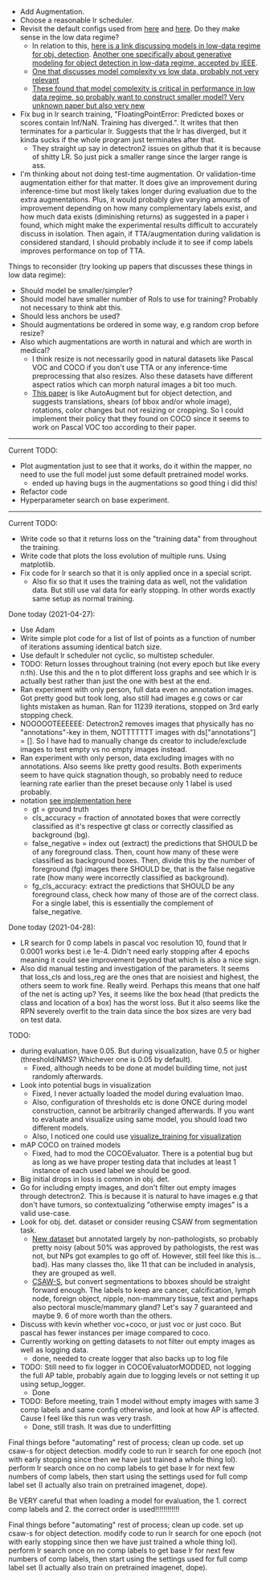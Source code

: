 * Add Augmentation.
* Choose a reasonable lr scheduler. 
* Revisit the default configs used from [here](https://github.com/facebookresearch/detectron2/blob/master/configs/Base-RCNN-FPN.yaml) and [here](https://detectron2.readthedocs.io/en/latest/modules/config.html#config-references). Do they make sense in the low data regime?  
  * In relation to this, [here is a link discussing models in low-data regime for obj. detection](https://tenfifty.io/object-detection-in-the-low-data-regime/). [Another one specifically about generative modeling for object detection in low-data regime, accepted by IEEE](https://arxiv.org/abs/1910.07169).
  * [One that discusses model complexity vs low data, probably not very relevant](https://www.cs.cmu.edu/~deva/papers/moredata.pdf)
  * [These found that model complexity is critical in performance in low data regime, so probably want to construct smaller model? Very unknown paper but also very new](https://arxiv.org/pdf/2003.12843.pdf)
* Fix bug in lr search training, "FloatingPointError: Predicted boxes or scores contain Inf/NaN. Training has diverged.". It writes that then terminates for a particular lr. Suggests that the lr has diverged, but it kinda sucks if the whole program just terminates after that.
  * They straight up say in detectron2 issues on github that it is because of shitty LR. So just pick a smaller range since the larger range is ass.
* I'm thinking about not doing test-time augmentation. Or validation-time augmentation either for that matter. It does give an improvement during inference-time but most likely takes longer during evaluation due to the extra augmentations. Plus, it would probably give varying amounts of improvement depending on how many complementary labels exist, and how much data exists (diminishing returns) as suggested in a paper i found, which might make the experimental results difficult to accurately discuss in isolation. Then again, if TTA/augmentation during validation is considered standard, I should probably include it to see if comp labels improves performance on top of TTA. 

Things to reconsider (try looking up papers that discusses these things in low data regime):
* Should model be smaller/simpler?
* Should model have smaller number of RoIs to use for training? Probably not necessary to think abt this.
* Should less anchors be used?
* Should augmentations be ordered in some way, e.g random crop before resize? 
* Also which augmentations are worth in natural and which are worth in medical?
  * I think resize is not necessarily good in natural datasets like Pascal VOC and COCO if you don't use TTA or any inference-time preprocessing that also resizes. Also these datasets have different aspect ratios which can morph natural images a bit too much.
  * [This paper](https://arxiv.org/abs/1906.11172) is like AutoAugment but for object detection, and suggests translations, shears (of bbox and/or whole image), rotations, color changes but not resizing or cropping. So I could implement their policy that they found on COCO since it seems to work on Pascal VOC too according to their paper.
---------------------------

Current TODO: 
* Plot augmentation just to see that it works, do it within the mapper, no need to use the full model just some default pretrained model works.
  * ended up having bugs in the augmentations so good thing i did this!
* Refactor code
* Hyperparameter search on base experiment.

---------------------------
Current TODO:
* Write code so that it returns loss on the "training data" from throughout the training. 
* Write code that plots the loss evolution of multiple runs. Using matplotlib.
* Fix code for lr search so that it is only applied once in a special script.
  * Also fix so that it uses the training data as well, not the validation data. But still use val data for early stopping. In other words exactly same setup as normal training.

Done today (2021-04-27):
* Use Adam
* Write simple plot code for a list of list of points as a function of number of iterations assuming identical batch size.
* Use default lr scheduler not cyclic, so multistep scheduler.
* TODO: Return losses throughout training (not every epoch but like every n:th). Use this and the n to plot different loss graphs and see which lr is actually best rather than just the one with best at the end.
* Ran experiment with only person, full data even no annotation images. Got pretty good but took long, also still had images e.g cows or car lights mistaken as human. Ran for 11239 iterations, stopped on 3rd early stopping check.
* NOOOOOTEEEEEE: Detectron2 removes images that physically has no "annotations"-key in them, NOTTTTTTT images with ds\["annotations"\] = []. So I have had to manually change ds creator to include/exclude images to test empty vs no empty images instead. 
* Ran experiment with only person, data excluding images with no annotations. Also seems like pretty good results. Both experiments seem to have quick stagnation though, so probably need to reduce learning rate earlier than the preset because only 1 label is used probably.
* notation [see implementation here](https://github.com/facebookresearch/detectron2/blob/master/detectron2/modeling/roi_heads/fast_rcnn.py)
  * gt = ground truth
  * cls_accuracy = fraction of annotated boxes that were correctly classified as it's respective gt class or correctly classified as background (bg).
  * false_negative = index out (extract) the predictions that SHOULD be of any foreground class. Then, count how many of these were classified as background boxes. Then, divide this by the number of foreground (fg) images there SHOULD be, that is the false negative rate (how many were incorrectly classified as background).
  * fg_cls_accuracy: extract the predictions that SHOULD be any foreground class, check how many of those are of the correct class. For a single label, this is essentially the complement of false_negative.

Done today (2021-04-28):
* LR search for 0 comp labels in pascal voc resolution 10, found that lr 0.0001 works best i.e 1e-4. Didn't need early stopping after 4 epochs meaning it could see improvement beyond that which is also a nice sign.
* Also did manual testing and investigation of the parameters. It seems that loss_cls and loss_reg are the ones that are noisiest and highest, the others seem to work fine. Really weird. Perhaps this means that one half of the net is acting up? Yes, it seems like the box head (that predicts the class and location of a box) has the worst loss. But it also seems like the RPN severely overfit to the train data since the box sizes are very bad on test data.

TODO:
* during evaluation, have 0.05. But during visualization, have 0.5 or higher (threshold/NMS? Whichever one is 0.05 by default).
  * Fixed, although needs to be done at model building time, not just randomly afterwards.
* Look into potential bugs in visualization
  * Fixed, I never actually loaded the model during evaluation lmao.
  * Also, configuration of thresholds etc is done ONCE during model construction, cannot be arbitrarily changed afterwards. If you want to evaluate and visualize using same model, you should load two different models.
  * Also, I noticed one could use [visualize_training for visualization](https://github.com/facebookresearch/detectron2/blob/master/detectron2/modeling/meta_arch/rcnn.py#L87) 
* mAP COCO on trained models
  * Fixed, had to mod the COCOEvaluator. There is a potential bug but as long as we have proper testing data that includes at least 1 instance of each used label we should be good.
* Big initial drops in loss is common in obj. det.
* Go for including empty images, and don't filter out empty images through detectron2. This is because it is natural to have images e.g that don't have tumors, so contextualizing "otherwise empty images" is a valid use-case.
* Look for obj. det. dataset or consider reusing CSAW from segmentation task.
  * [New dataset](https://nucls.grand-challenge.org/NuCLS/) but annotated largely by non-pathologists, so probably pretty noisy (about 50% was approved by pathologists, the rest was not, but NPs got examples to go off of. However, still feel like this is... bad). Has many classes tho, like 11 that can be included in analysis, they are grouped as well.
  * [CSAW-S](https://zenodo.org/record/4030660#.YJGG4SaxU5l), but convert segmentations to bboxes should be straight forward enough. The labels to keep are cancer, calcification, lymph node, foreign object, nipple, non-mammary tissue, text and perhaps also pectoral muscle/mammary gland? Let's say 7 guaranteed and maybe 9. 6 of more worth than the others.
* Discuss with kevin whether voc+coco, or just voc or just coco. But pascal has fewer instances per image compared to coco.
* Currently working on getting datasets to not filter out empty images as well as logging data.
  * done, needed to create logger that also backs up to log file
* TODO: Still need to fix logger in COCOEvaluatorMODDED, not logging the full AP table, probably again due to logging levels or not setting it up using setup_logger.
  * Done
* TODO: Before meeting, train 1 model without empty images with same 3 comp labels and same config otherwise, and look at how AP is affected. Cause I feel like this run was very trash.
  * Done, still trash. It was due to underfitting

Final things before "automating" rest of process; clean up code. set up csaw-s for object detection. modify code to run lr search for one epoch (not with early stopping since then we have just trained a whole thing lol). perform lr search once on no comp labels to get base lr for next few numbers of comp labels, then start using the settings used for full comp label set (I actually also train on pretrained imagenet, dope). 

Be VERY careful that when loading a model for evaluation, the 1. correct comp labels and 2. the correct order is used!!!!!!!!!!!!

Final things before "automating" rest of process; clean up code. set up csaw-s for object detection. modify code to run lr search for one epoch (not with early stopping since then we have just trained a whole thing lol). perform lr search once on no comp labels to get base lr for next few numbers of comp labels, then start using the settings used for full comp label set (I actually also train on pretrained imagenet, dope). 
